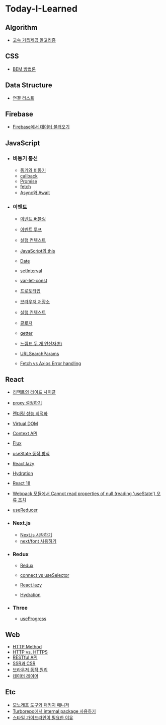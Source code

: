 # Today-I-Learned

## Algorithm

- [고속 거듭제곱 알고리즘](https://github.com/ttaerrim/Today-I-Learned/blob/main/Algorithm/%EA%B3%A0%EC%86%8D%20%EA%B1%B0%EB%93%AD%EC%A0%9C%EA%B3%B1%20%EC%95%8C%EA%B3%A0%EB%A6%AC%EC%A6%98.md)

## CSS

- [BEM 방법론](https://github.com/ttaerrim/Today-I-Learned/blob/main/CSS/BEM-methodology.md)

## Data Structure

- [연결 리스트](https://github.com/ttaerrim/Today-I-Learned/blob/main/Data-Structure/Linked-List.md)

## Firebase

- [Firebase에서 데이터 불러오기](https://github.com/ttaerrim/Today-I-Learned/blob/main/Firebase/Firebase%EC%97%90%EC%84%9C%20%EB%8D%B0%EC%9D%B4%ED%84%B0%20%EB%B6%88%EB%9F%AC%EC%98%A4%EA%B8%B0.md)

## JavaScript

- ### 비동기 통신

  - [동기와 비동기](https://github.com/ttaerrim/Today-I-Learned/blob/main/JavaScript/%EB%8F%99%EA%B8%B0%EC%99%80%20%EB%B9%84%EB%8F%99%EA%B8%B0.md)
  - [callback](https://github.com/ttaerrim/Today-I-Learned/blob/main/JavaScript/callback.md)
  - [Promise](https://github.com/ttaerrim/Today-I-Learned/blob/main/JavaScript/Promise.md)
  - [fetch](https://github.com/ttaerrim/Today-I-Learned/blob/main/JavaScript/fetch.md)
  - [Async와 Await](https://github.com/ttaerrim/Today-I-Learned/blob/main/JavaScript/Async%EC%99%80%20Await.md)

- ### 이벤트

  - [이벤트 버블링](https://github.com/ttaerrim/Today-I-Learned/blob/main/JavaScript/Event/event-bubbling.md)

  - [이벤트 루프](https://github.com/ttaerrim/Today-I-Learned/blob/main/JavaScript/Event/event-loop.md)

  - [실행 컨텍스트](https://github.com/ttaerrim/Today-I-Learned/blob/main/JavaScript/%EC%8B%A4%ED%96%89%20%EC%BB%A8%ED%85%8D%EC%8A%A4%ED%8A%B8.md)
  - [JavaScript의 this](https://github.com/ttaerrim/Today-I-Learned/blob/main/JavaScript/this.md)

  - [Date](https://github.com/ttaerrim/Today-I-Learned/blob/main/JavaScript/Date.md)
  - [setInterval](https://github.com/ttaerrim/Today-I-Learned/blob/main/JavaScript/setInterval.md)
  - [var-let-const](https://github.com/ttaerrim/Today-I-Learned/blob/main/JavaScript/var-let-const.md)
  - [프로토타입](https://github.com/ttaerrim/Today-I-Learned/blob/main/JavaScript/prototype.md)
  - [브라우저 저장소](https://github.com/ttaerrim/Today-I-Learned/blob/main/JavaScript/browser-storage.md)
  - [실행 컨텍스트](https://github.com/ttaerrim/Today-I-Learned/blob/main/JavaScript/execution-context.md)
  - [클로저](https://github.com/ttaerrim/Today-I-Learned/blob/main/JavaScript/closure.md)
  - [getter](https://github.com/ttaerrim/Today-I-Learned/blob/main/JavaScript/getter.md)
  - [느낌표 두 개 연산자(!!)](https://github.com/ttaerrim/Today-I-Learned/blob/main/JavaScript/double-exclamation.md)
  - [URLSearchParams](https://github.com/ttaerrim/Today-I-Learned/blob/main/JavaScript/URLSearchParams.md)
  - [Fetch vs Axios Error handling](https://github.com/ttaerrim/Today-I-Learned/blob/main/JavaScript/fetch-vs-axios-error-handling.md)

## React

- [리액트의 라이프 사이클](https://github.com/ttaerrim/Today-I-Learned/blob/main/React/lifecycle.md)
- [proxy 설정하기](https://github.com/ttaerrim/Today-I-Learned/blob/main/React/proxy%20%EC%84%A4%EC%A0%95%ED%95%98%EA%B8%B0.md)
- [렌더링 성능 최적화](https://github.com/ttaerrim/Today-I-Learned/blob/main/React/rendering-performance-optimization.md)
- [Virtual DOM](https://github.com/ttaerrim/Today-I-Learned/blob/main/React/virtualDOM.md)
- [Context API](https://github.com/ttaerrim/Today-I-Learned/blob/main/React/Context-api.md)
- [Flux](https://github.com/ttaerrim/Today-I-Learned/blob/main/React/flux-pattern.md)
- [useState 동작 방식](https://github.com/ttaerrim/Today-I-Learned/blob/main/React/usestate.md)
- [React.lazy](https://github.com/ttaerrim/Today-I-Learned/blob/main/React/lazy.md)

- [Hydration](https://github.com/ttaerrim/Today-I-Learned/blob/main/React/hydration.md)
- [React 18](https://github.com/ttaerrim/Today-I-Learned/blob/main/React/react-v18.md)

- [Webpack 모듈에서 Cannot read properties of null (reading 'useState') 오류 조치](https://github.com/ttaerrim/Today-I-Learned/blob/main/React/common-package-webpack.md)

- [useReducer](https://github.com/ttaerrim/Today-I-Learned/blob/main/React/useReducer.md)

- ### Next.js

  - [Next.js 시작하기](https://github.com/ttaerrim/Today-I-Learned/blob/main/React/Next.js/Next.js%20%EC%8B%9C%EC%9E%91%ED%95%98%EA%B8%B0.md)
  - [next/font 사용하기](https://github.com/ttaerrim/Today-I-Learned/blob/main/React/Next.js/next-font.md)

- ### Redux

  - [Redux](https://github.com/ttaerrim/Today-I-Learned/blob/main/React/Redux/Redux.md)
  - [connect vs useSelector](https://github.com/ttaerrim/Today-I-Learned/blob/main/React/Redux/connect-and-useSelector.md)

  - [React.lazy](https://github.com/ttaerrim/Today-I-Learned/blob/main/React/lazy.md)

  - [Hydration](https://github.com/ttaerrim/Today-I-Learned/blob/main/React/hydration.md)

- ### Three

  - [useProgress](https://github.com/ttaerrim/Today-I-Learned/blob/main/React/three/useProgress.md)

## Web

- [HTTP Method](https://github.com/ttaerrim/Today-I-Learned/blob/main/Web/HTTP%20Method.md)
- [HTTP vs. HTTPS](https://github.com/ttaerrim/Today-I-Learned/blob/main/Web/HTTP-HTTPS.md)
- [RESTful API](https://github.com/ttaerrim/Today-I-Learned/blob/main/Web/RESTful%20API.md)
- [SSR과 CSR](https://github.com/ttaerrim/Today-I-Learned/blob/main/Web/ssr-csr-spa.md)
- [브라우저 동작 원리](https://github.com/ttaerrim/Today-I-Learned/blob/main/Web/browser.md)
- [데이터 레이어](https://github.com/ttaerrim/Today-I-Learned/blob/main/Web/dataLayer.md)

## Etc

- [모노레포 도구와 패키지 매니저](https://github.com/ttaerrim/Today-I-Learned/blob/main/Etc/monorepo-tooling-and-package-manager.md)
- [Turborepo에서 internal package 사용하기](https://github.com/ttaerrim/Today-I-Learned/blob/main/Etc/turborepo-internal-package.md)
- [스타일 가이드라인이 필요한 이유
  ](https://github.com/ttaerrim/Today-I-Learned/blob/main/Etc/style-guide.md)
